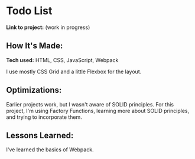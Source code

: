 # Todo List

**Link to project:** (work in progress)

## How It's Made:

**Tech used:** HTML, CSS, JavaScript, Webpack

I use mostly CSS Grid and a little Flexbox for the layout. 

## Optimizations:

Earlier projects work, but I wasn't aware of SOLID principles. For this project, I'm using Factory Functions, learning more about SOLID principles, and trying to incorporate them. 

## Lessons Learned:

I've learned the basics of Webpack.
